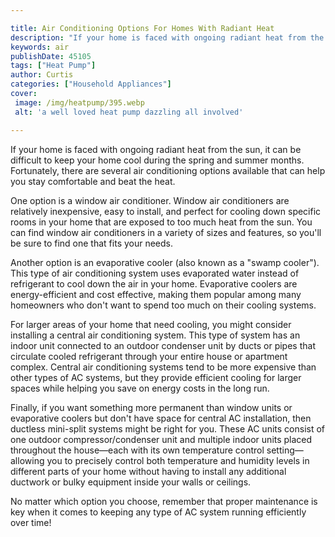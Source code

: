```yaml
---

title: Air Conditioning Options For Homes With Radiant Heat
description: "If your home is faced with ongoing radiant heat from the sun, it can be difficult to keep your home cool during the spring and sum...keep going and find out"
keywords: air
publishDate: 45105
tags: ["Heat Pump"]
author: Curtis
categories: ["Household Appliances"]
cover: 
 image: /img/heatpump/395.webp
 alt: 'a well loved heat pump dazzling all involved'

---
```


If your home is faced with ongoing radiant heat from the sun, it can be difficult to keep your home cool during the spring and summer months. Fortunately, there are several air conditioning options available that can help you stay comfortable and beat the heat. 

One option is a window air conditioner. Window air conditioners are relatively inexpensive, easy to install, and perfect for cooling down specific rooms in your home that are exposed to too much heat from the sun. You can find window air conditioners in a variety of sizes and features, so you'll be sure to find one that fits your needs. 

Another option is an evaporative cooler (also known as a "swamp cooler"). This type of air conditioning system uses evaporated water instead of refrigerant to cool down the air in your home. Evaporative coolers are energy-efficient and cost effective, making them popular among many homeowners who don't want to spend too much on their cooling systems. 

For larger areas of your home that need cooling, you might consider installing a central air conditioning system. This type of system has an indoor unit connected to an outdoor condenser unit by ducts or pipes that circulate cooled refrigerant through your entire house or apartment complex. Central air conditioning systems tend to be more expensive than other types of AC systems, but they provide efficient cooling for larger spaces while helping you save on energy costs in the long run. 

Finally, if you want something more permanent than window units or evaporative coolers but don't have space for central AC installation, then ductless mini-split systems might be right for you. These AC units consist of one outdoor compressor/condenser unit and multiple indoor units placed throughout the house—each with its own temperature control setting—allowing you to precisely control both temperature and humidity levels in different parts of your home without having to install any additional ductwork or bulky equipment inside your walls or ceilings. 

No matter which option you choose, remember that proper maintenance is key when it comes to keeping any type of AC system running efficiently over time!
